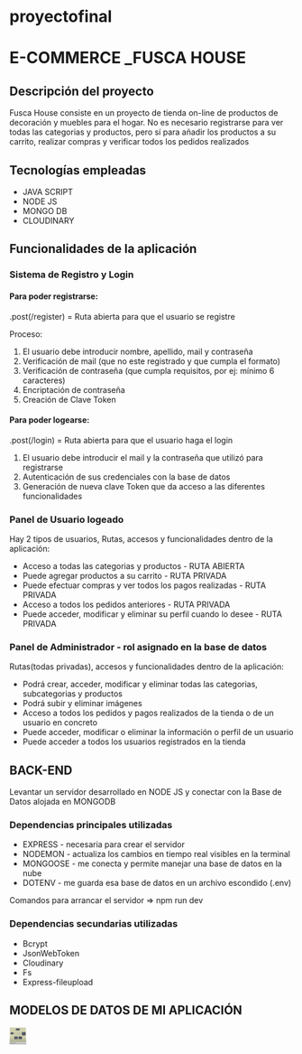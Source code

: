 # proyectofinal

<body>
<h1>E-COMMERCE _FUSCA HOUSE</h1>
<h2>Descripción del proyecto</h2>
<p>Fusca House consiste en un proyecto de tienda on-line de productos de decoración y muebles para el hogar.
No es necesario registrarse para ver todas las categorias y productos, pero sí para añadir los productos a su carrito, realizar compras y verificar todos los pedidos realizados</p>

<h2>Tecnologías empleadas</h2>
<ul>
 <li>JAVA SCRIPT</li>
 <li>NODE JS</li>
 <li>MONGO DB</li>
 <li>CLOUDINARY</li>
</ul>

<h2>Funcionalidades de la aplicación</h2>
<div>
<h3>Sistema de Registro y Login</h3>
<h4>Para poder registrarse:</h4>
<p>.post(/register) = Ruta abierta para que el usuario se registre</p>
<p>Proceso:</p>
<ol>
 <li>El usuario debe introducir nombre, apellido, mail y contraseña</li>
 <li>Verificación de mail (que no este registrado y que cumpla el formato)</li>
 <li>Verificación de contraseña (que cumpla requisitos, por ej: mínimo 6 caracteres)</li>
 <li>Encriptación de contraseña</li>
 <li>Creación de Clave Token</li>
</ol>
<h4>Para poder logearse:</h4>
<p>.post(/login) = Ruta abierta para que el usuario haga el login</p>
<ol>
 <li>El usuario debe introducir el mail y la contraseña que utilizó para registrarse</li>
 <li>Autenticación de sus credenciales con la base de datos</li>
 <li>Generación de nueva clave Token que da acceso a las diferentes funcionalidades</li>
</ol>

<h3>Panel de Usuario logeado</h3>
<p>Hay 2 tipos de usuarios, Rutas, accesos y funcionalidades dentro de la aplicación:</p>
<ul>
 <li>Acceso a todas las categorias y productos - RUTA ABIERTA</li>
 <li>Puede agregar productos a su carrito - RUTA PRIVADA</li>
 <li>Puede efectuar compras y ver todos los pagos realizadas - RUTA PRIVADA</li>
 <li>Acceso a todos los pedidos anteriores - RUTA PRIVADA</li>
 <li>Puede acceder, modificar y eliminar su perfil cuando lo desee - RUTA PRIVADA</li>
</ul>
<h3>Panel de Administrador - rol asignado en la base de datos</h3>
<p>Rutas(todas privadas), accesos y funcionalidades dentro de la aplicación:</p>
<ul>
 <li>Podrá crear, acceder, modificar y eliminar todas las categorias, subcategorias y productos</li>
 <li>Podrá subir y eliminar imágenes</li>
 <li>Acceso a todos los pedidos y pagos realizados de la tienda o de un usuario en concreto</li>
 <li>Puede acceder, modificar o eliminar la información o perfil de un usuario</li>
 <li>Puede acceder a todos los usuarios registrados en la tienda</li>
</ul>
</div>

<h2>BACK-END</h2>
<p>Levantar un servidor desarrollado en NODE JS y conectar con la Base de Datos alojada en MONGODB</p>
<h3>Dependencias principales utilizadas</h3>
<ul>
 <li>EXPRESS - necesaria para crear el servidor</li>
 <li>NODEMON - actualiza los cambios en tiempo real visibles en la terminal</li>
 <li>MONGOOSE - me conecta y permite manejar una base de datos en la nube</li>
 <li>DOTENV - me guarda esa base de datos en un archivo escondido (.env)</li>
</ul>

Comandos para arrancar el servidor => npm run dev

<h3>Dependencias secundarias utilizadas</h3>
<ul>
 <li>Bcrypt</li>
 <li>JsonWebToken</li>
 <li>Cloudinary</li>
 <li>Fs</li>
 <li>Express-fileupload</li>
</ul>

<h2>MODELOS DE DATOS DE MI APLICACIÓN</h2>

<img src="./imagenes/image.png"  style="width:30px; height:30px; text-align:center"></img>